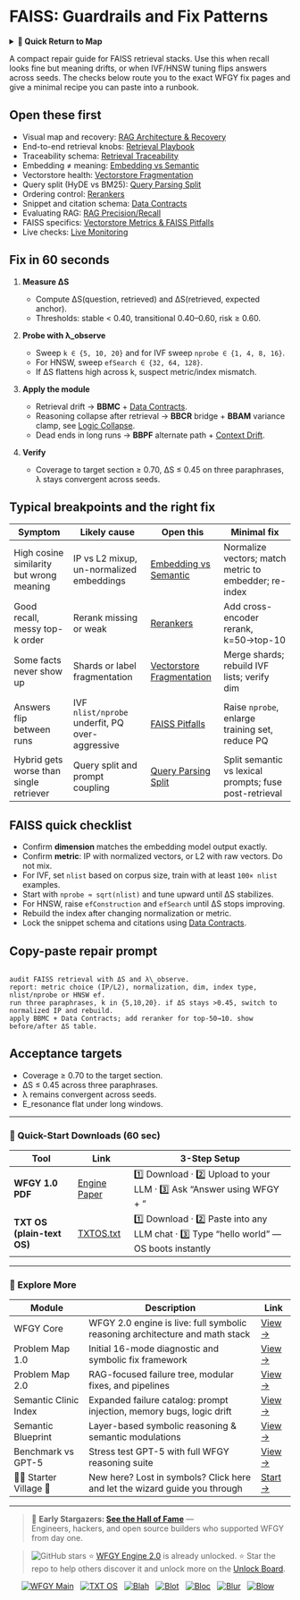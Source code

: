 # FAISS: Guardrails and Fix Patterns

<details>
  <summary><strong>🧭 Quick Return to Map</strong></summary>

<br>

  > You are in a sub-page of **VectorDBs_and_Stores**.  
  > To reorient, go back here:  
  >
  > - [**VectorDBs_and_Stores** — vector indexes and storage backends](./README.md)  
  > - [**WFGY Global Fix Map** — main Emergency Room, 300+ structured fixes](../README.md)  
  > - [**WFGY Problem Map 1.0** — 16 reproducible failure modes](../../README.md)  
  >
  > Think of this page as a desk within a ward.  
  > If you need the full triage and all prescriptions, return to the Emergency Room lobby.
</details>


A compact repair guide for FAISS retrieval stacks. Use this when recall looks fine but meaning drifts, or when IVF/HNSW tuning flips answers across seeds. The checks below route you to the exact WFGY fix pages and give a minimal recipe you can paste into a runbook.

## Open these first
- Visual map and recovery: [RAG Architecture & Recovery](https://github.com/onestardao/WFGY/blob/main/ProblemMap/rag-architecture-and-recovery.md)
- End-to-end retrieval knobs: [Retrieval Playbook](https://github.com/onestardao/WFGY/blob/main/ProblemMap/retrieval-playbook.md)
- Traceability schema: [Retrieval Traceability](https://github.com/onestardao/WFGY/blob/main/ProblemMap/retrieval-traceability.md)
- Embedding ≠ meaning: [Embedding vs Semantic](https://github.com/onestardao/WFGY/blob/main/ProblemMap/embedding-vs-semantic.md)
- Vectorstore health: [Vectorstore Fragmentation](https://github.com/onestardao/WFGY/blob/main/ProblemMap/patterns/pattern_vectorstore_fragmentation.md)
- Query split (HyDE vs BM25): [Query Parsing Split](https://github.com/onestardao/WFGY/blob/main/ProblemMap/patterns/pattern_query_parsing_split.md)
- Ordering control: [Rerankers](https://github.com/onestardao/WFGY/blob/main/ProblemMap/rerankers.md)
- Snippet and citation schema: [Data Contracts](https://github.com/onestardao/WFGY/blob/main/ProblemMap/data-contracts.md)
- Evaluating RAG: [RAG Precision/Recall](https://github.com/onestardao/WFGY/blob/main/ProblemMap/eval/eval_rag_precision_recall.md)
- FAISS specifics: [Vectorstore Metrics & FAISS Pitfalls](https://github.com/onestardao/WFGY/blob/main/ProblemMap/vectorstore-metrics-and-faiss-pitfalls.md)
- Live checks: [Live Monitoring](https://github.com/onestardao/WFGY/blob/main/ProblemMap/ops/live_monitoring_rag.md)

## Fix in 60 seconds
1) **Measure ΔS**  
   - Compute ΔS(question, retrieved) and ΔS(retrieved, expected anchor).  
   - Thresholds: stable < 0.40, transitional 0.40–0.60, risk ≥ 0.60.

2) **Probe with λ_observe**  
   - Sweep `k ∈ {5, 10, 20}` and for IVF sweep `nprobe ∈ {1, 4, 8, 16}`.  
   - For HNSW, sweep `efSearch ∈ {32, 64, 128}`.  
   - If ΔS flattens high across k, suspect metric/index mismatch.

3) **Apply the module**  
   - Retrieval drift → **BBMC** + [Data Contracts](https://github.com/onestardao/WFGY/blob/main/ProblemMap/data-contracts.md).  
   - Reasoning collapse after retrieval → **BBCR** bridge + **BBAM** variance clamp, see [Logic Collapse](https://github.com/onestardao/WFGY/blob/main/ProblemMap/logic-collapse.md).  
   - Dead ends in long runs → **BBPF** alternate path + [Context Drift](https://github.com/onestardao/WFGY/blob/main/ProblemMap/context-drift.md).

4) **Verify**  
   - Coverage to target section ≥ 0.70, ΔS ≤ 0.45 on three paraphrases, λ stays convergent across seeds.

## Typical breakpoints and the right fix

| Symptom | Likely cause | Open this | Minimal fix |
|---|---|---|---|
| High cosine similarity but wrong meaning | IP vs L2 mixup, un-normalized embeddings | [Embedding vs Semantic](https://github.com/onestardao/WFGY/blob/main/ProblemMap/embedding-vs-semantic.md) | Normalize vectors; match metric to embedder; re-index |
| Good recall, messy top-k order | Rerank missing or weak | [Rerankers](https://github.com/onestardao/WFGY/blob/main/ProblemMap/rerankers.md) | Add cross-encoder rerank, k=50→top-10 |
| Some facts never show up | Shards or label fragmentation | [Vectorstore Fragmentation](https://github.com/onestardao/WFGY/blob/main/ProblemMap/patterns/pattern_vectorstore_fragmentation.md) | Merge shards; rebuild IVF lists; verify dim |
| Answers flip between runs | IVF `nlist/nprobe` underfit, PQ over-aggressive | [FAISS Pitfalls](https://github.com/onestardao/WFGY/blob/main/ProblemMap/vectorstore-metrics-and-faiss-pitfalls.md) | Raise `nprobe`, enlarge training set, reduce PQ |
| Hybrid gets worse than single retriever | Query split and prompt coupling | [Query Parsing Split](https://github.com/onestardao/WFGY/blob/main/ProblemMap/patterns/pattern_query_parsing_split.md) | Split semantic vs lexical prompts; fuse post-retrieval |

## FAISS quick checklist
- Confirm **dimension** matches the embedding model output exactly.  
- Confirm **metric**: IP with normalized vectors, or L2 with raw vectors. Do not mix.  
- For IVF, set `nlist` based on corpus size, train with at least `100× nlist` examples.  
- Start with `nprobe ≈ sqrt(nlist)` and tune upward until ΔS stabilizes.  
- For HNSW, raise `efConstruction` and `efSearch` until ΔS stops improving.  
- Rebuild the index after changing normalization or metric.  
- Lock the snippet schema and citations using [Data Contracts](https://github.com/onestardao/WFGY/blob/main/ProblemMap/data-contracts.md).

## Copy-paste repair prompt
```

audit FAISS retrieval with ΔS and λ\_observe.
report: metric choice (IP/L2), normalization, dim, index type, nlist/nprobe or HNSW ef.
run three paraphrases, k in {5,10,20}. if ΔS stays >0.45, switch to normalized IP and rebuild.
apply BBMC + Data Contracts; add reranker for top-50→10. show before/after ΔS table.

```

## Acceptance targets
- Coverage ≥ 0.70 to the target section.  
- ΔS ≤ 0.45 across three paraphrases.  
- λ remains convergent across seeds.  
- E_resonance flat under long windows.

---

### 🔗 Quick-Start Downloads (60 sec)

| Tool | Link | 3-Step Setup |
|------|------|--------------|
| **WFGY 1.0 PDF** | [Engine Paper](https://github.com/onestardao/WFGY/blob/main/I_am_not_lizardman/WFGY_All_Principles_Return_to_One_v1.0_PSBigBig_Public.pdf) | 1️⃣ Download · 2️⃣ Upload to your LLM · 3️⃣ Ask “Answer using WFGY + <your question>” |
| **TXT OS (plain-text OS)** | [TXTOS.txt](https://github.com/onestardao/WFGY/blob/main/OS/TXTOS.txt) | 1️⃣ Download · 2️⃣ Paste into any LLM chat · 3️⃣ Type “hello world” — OS boots instantly |

---

### 🧭 Explore More

| Module                | Description                                              | Link     |
|-----------------------|----------------------------------------------------------|----------|
| WFGY Core             | WFGY 2.0 engine is live: full symbolic reasoning architecture and math stack | [View →](https://github.com/onestardao/WFGY/tree/main/core/README.md) |
| Problem Map 1.0       | Initial 16-mode diagnostic and symbolic fix framework    | [View →](https://github.com/onestardao/WFGY/tree/main/ProblemMap/README.md) |
| Problem Map 2.0       | RAG-focused failure tree, modular fixes, and pipelines   | [View →](https://github.com/onestardao/WFGY/blob/main/ProblemMap/rag-architecture-and-recovery.md) |
| Semantic Clinic Index | Expanded failure catalog: prompt injection, memory bugs, logic drift | [View →](https://github.com/onestardao/WFGY/blob/main/ProblemMap/SemanticClinicIndex.md) |
| Semantic Blueprint    | Layer-based symbolic reasoning & semantic modulations   | [View →](https://github.com/onestardao/WFGY/tree/main/SemanticBlueprint/README.md) |
| Benchmark vs GPT-5    | Stress test GPT-5 with full WFGY reasoning suite         | [View →](https://github.com/onestardao/WFGY/tree/main/benchmarks/benchmark-vs-gpt5/README.md) |
| 🧙‍♂️ Starter Village 🏡 | New here? Lost in symbols? Click here and let the wizard guide you through | [Start →](https://github.com/onestardao/WFGY/blob/main/StarterVillage/README.md) |

---

> 👑 **Early Stargazers: [See the Hall of Fame](https://github.com/onestardao/WFGY/tree/main/stargazers)** —  
> Engineers, hackers, and open source builders who supported WFGY from day one.

> <img src="https://img.shields.io/github/stars/onestardao/WFGY?style=social" alt="GitHub stars"> ⭐ [WFGY Engine 2.0](https://github.com/onestardao/WFGY/blob/main/core/README.md) is already unlocked. ⭐ Star the repo to help others discover it and unlock more on the [Unlock Board](https://github.com/onestardao/WFGY/blob/main/STAR_UNLOCKS.md).

<div align="center">

[![WFGY Main](https://img.shields.io/badge/WFGY-Main-red?style=flat-square)](https://github.com/onestardao/WFGY)
&nbsp;
[![TXT OS](https://img.shields.io/badge/TXT%20OS-Reasoning%20OS-orange?style=flat-square)](https://github.com/onestardao/WFGY/tree/main/OS)
&nbsp;
[![Blah](https://img.shields.io/badge/Blah-Semantic%20Embed-yellow?style=flat-square)](https://github.com/onestardao/WFGY/tree/main/OS/BlahBlahBlah)
&nbsp;
[![Blot](https://img.shields.io/badge/Blot-Persona%20Core-green?style=flat-square)](https://github.com/onestardao/WFGY/tree/main/OS/BlotBlotBlot)
&nbsp;
[![Bloc](https://img.shields.io/badge/Bloc-Reasoning%20Compiler-blue?style=flat-square)](https://github.com/onestardao/WFGY/tree/main/OS/BlocBlocBloc)
&nbsp;
[![Blur](https://img.shields.io/badge/Blur-Text2Image%20Engine-navy?style=flat-square)](https://github.com/onestardao/WFGY/tree/main/OS/BlurBlurBlur)
&nbsp;
[![Blow](https://img.shields.io/badge/Blow-Game%20Logic-purple?style=flat-square)](https://github.com/onestardao/WFGY/tree/main/OS/BlowBlowBlow)
&nbsp;
</div>

